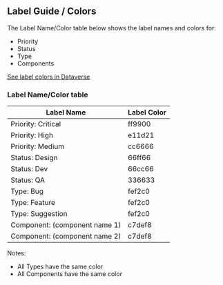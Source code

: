 ## Label Guide / Colors

The Label Name/Color table below shows the label names and colors for:

* Priority
* Status
* Type
* Components
 
[See label colors in Dataverse](https://github.com/IQSS/dataverse/issues/new)

### Label Name/Color table


|Label Name|Label Color|
|------------|------------|
|Priority: Critical|ff9900|
|Priority: High|e11d21|
|Priority: Medium|cc6666|
|Status: Design|66ff66|
|Status: Dev|66cc66|
|Status: QA|336633|
|Type: Bug|fef2c0|
|Type: Feature|fef2c0|
|Type: Suggestion|fef2c0|
|Component: (component name 1)|c7def8|
|Component: (component name 2)|c7def8|

Notes:
+ All Types have the same color
+ All Components have the same color

